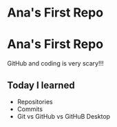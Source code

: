 # Ana's First Repo
<!DOCTYPE html>
<html lang="en"> 
    <head>
     <meta charset="UTF-8">
     <meta name="viewport" content="width=device-width, initial-scale=1.0">
     <meta http-equiv="X-UA-Compatible" content="ie=edge">
     <title>Ana's First Repo</title>
     <link rel="stylesheet" href="styles.css">
    <head>
    <body>
        <main>
        <h1>Ana's First Repo</h1>
        <p>GitHub and coding is very scary!!!</p>
         <h2>Today I learned</h2>
        <ul>
         <li>Repositories</li>
         <li>Commits</li>
         <li>Git vs GitHub vs GitHuB Desktop</li>
        </ul>
        <main>
    </body>
</html>